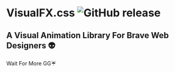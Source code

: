 # VisualFX.css ![GitHub release](https://img.shields.io/badge/version-0.2.0-brightgreen.svg)
## A Visual Animation Library For Brave Web Designers :alien:
Wait For More GG:umbrella:
